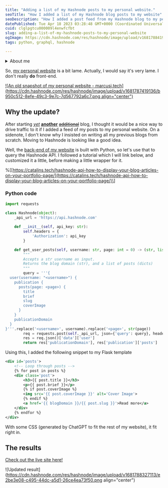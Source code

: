 ```yaml
---
title: "Adding a list of my Hashnode posts to my personal website."
seoTitle: "How I added a list of my Hashnode blog posts to my website"
seoDescription: "How I added a post feed from my Hashnode blog to my personal website, using Python for the backend and HTML&CSS for the frontend. With code examples."
datePublished: Tue Apr 18 2023 03:28:48 GMT+0000 (Coordinated Universal Time)
cuid: clglpgtcu000009l4enwfcfbt
slug: adding-a-list-of-my-hashnode-posts-to-my-personal-website
ogImage: https://cdn.hashnode.com/res/hashnode/image/upload/v1681788419425/7adca8b7-f434-4bce-9861-32a38a7be279.png
tags: python, graphql, hashnode

---
```


<details data-node-type="hn-details-summary"><summary>About me</summary><div data-type="detailsContent">Hey reader! My name is Marcus Weinberger, and I'm just getting started with Hashnode. While I'm mainly a Python developer, I work with HTML and such for my frontends. [Click here to see more about me!](https://marcus.hashnode.dev/about)</div></details>

So, [my personal website](https://marcusj.tech) is a bit lame. Actually, I would say it's very lame. I don't really **do** front-end.

[![An old snapshot of my personal website - marcusj.tech](https://cdn.hashnode.com/res/hashnode/image/upload/v1681787419136/b950c512-8efe-49c3-9e7c-7d567792a6c7.png align="center")](https://web.archive.org/web/20220130211140/https://marcusj.tech/)

## Why the update?

After starting [*yet*](https://blog.marcusweinberger.repl.co/) [**another**](https://replit.com/@MarcusWeinberger/blogold) [<s>additional</s>](https://notes.marcusj.tech/link/blog) blog, I thought it would be a nice way to drive traffic to it if I added a feed of my posts to my personal website. On a sidenote, I don't know why I insisted on writing all my previous blogs from scratch. Moving to Hashnode is looking like a good idea.

Well, the [back-end of my website](https://marcusj.tech/__repl) is built with Python, so let's use that to query the Hashnode API. I followed a tutorial which I will link below, and customized it a little, before making a little wrapper for it.

%\[[https://catalins.tech/hashnode-api-how-to-display-your-blog-articles-on-your-portfolio-page/](https://catalins.tech/hashnode-api-how-to-display-your-blog-articles-on-your-portfolio-page/)\]

### Python code

```python
import requests

class Hashnode(object):
    _api_url = 'https://api.hashnode.com'
    
    def __init__(self, api_key: str):
        self.headers = {
            'Authorization': api_key
        }

    def get_user_posts(self, username: str, page: int = 0) -> (str, list):
        """
        Accepts a str username as input.
        Returns the blog domain (str), and a list of posts (dicts)
        """
        query = '''{
  user(username: "<username>") {
    publication {
      posts(page: <page>) {
        title
        brief
        slug
        coverImage
      }
    }
    publicationDomain
  }
}'''.replace('<username>', username).replace('<page>', str(page))
        req = requests.post(self._api_url, json={'query': query}, headers=self.headers)
        res = req.json()['data']['user']
        return res['publicationDomain'], res['publication']['posts']
```

Using this, I added the following snippet to my Flask template

```xml
<div id='posts'>
    <!-- Loop through posts -->
    {% for post in posts %}
    <div class='post'>
        <h3>{{ post.title }}</h3>
        <p>{{ post.brief }}</p>
        {% if post.coverImage %}
        <img src='{{ post.coverImage }}' alt='Cover Image'>
        {% endif %}
        <a href='{{ blogDomain }}/{{ post.slug }}'>Read more</a>
    </div>
    {% endfor %}
</div>
```

With some CSS (generated by ChatGPT to fit the rest of my website), it fit right in.

## The results

[Check out the live site here!](https://marcusj.tech)

![Updated result](https://cdn.hashnode.com/res/hashnode/image/upload/v1681788327113/e2be3e08-c495-44dc-a5d1-26ce4ea73f50.png align="center")